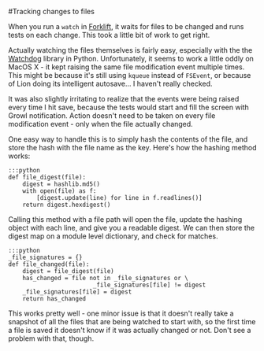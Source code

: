 <!--
~~~
title: Tracking changes to files
publish: yes
tags: [python, forklift]
slug: /tracking-changes-to-files
~~~
-->

#Tracking changes to files

When you run a `watch` in [Forklift][forklift], it waits for files to be changed and runs tests on each change. This took a little bit of work to get right. 

Actually watching the files themselves is fairly easy, especially with the the [Watchdog][watchdog] library in Python. Unfortunately, it seems to work a little oddly on MacOS X - it kept raising the same file modification event multiple times. This might be because it's still using `kqueue` instead of `FSEvent`, or because of Lion doing its intelligent autosave… I haven't really checked. 

It was also slightly irritating to realize that the events were being raised every time I hit save, because the tests would start and fill the screen with Growl notification. Action doesn't need to be taken on every file modification event - only when the file actually changed. 

One easy way to handle this is to simply hash the contents of the file, and store the hash with the file name as the key. Here's how the hashing method works:

    :::python
    def file_digest(file):
        digest = hashlib.md5()
        with open(file) as f:
            [digest.update(line) for line in f.readlines()]
        return digest.hexdigest()

Calling this method with a file path will open the file, update the hashing object with each line, and give you a readable digest. We can then store the digest map on a module level dictionary, and check for matches. 
    
    :::python
    _file_signatures = {}
    def file_changed(file):    
        digest = file_digest(file)
        has_changed = file not in _file_signatures or \
                            _file_signatures[file] != digest
        _file_signatures[file] = digest
        return has_changed

This works pretty well - one minor issue is that it doesn't really take a snapshot of all the files that are being watched to start with, so the first time a file is saved it doesn't know if it was actually changed or not. Don't see a problem with that, though. 


[forklift]: http://www.runway7.net/forklift
[watchdog]: http://packages.python.org/watchdog/


